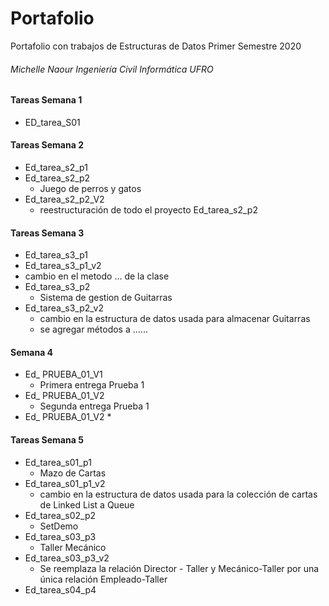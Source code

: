 # Portafolio
Portafolio con trabajos de Estructuras de Datos Primer Semestre 2020
###### Michelle Naour Ingeniería Civil Informática UFRO

#### Tareas Semana 1
* ED_tarea_S01

#### Tareas Semana 2
* Ed_tarea_s2_p1
* Ed_tarea_s2_p2 
  * Juego de perros y gatos
* Ed_tarea_s2_p2_V2
  * reestructuración de todo el proyecto Ed_tarea_s2_p2 

#### Tareas Semana 3
* Ed_tarea_s3_p1
* Ed_tarea_s3_p1_v2
 * cambio en el metodo ... de la clase
* Ed_tarea_s3_p2
  * Sistema de gestion de Guitarras
* Ed_tarea_s3_p2_v2
  * cambio en la estructura de datos usada para almacenar Guitarras
  * se agregar métodos a ......

#### Semana 4
* Ed_ PRUEBA_01_V1
  * Primera entrega Prueba 1 
* Ed_ PRUEBA_01_V2
  * Segunda entrega Prueba 1 
* Ed_ PRUEBA_01_V2
  * 

#### Tareas Semana 5
* Ed_tarea_s01_p1
  * Mazo de Cartas
* Ed_tarea_s01_p1_v2
  * cambio en la estructura de datos usada para la colección de cartas de Linked List a Queue
* Ed_tarea_s02_p2
  * SetDemo
* Ed_tarea_s03_p3
  * Taller Mecánico
* Ed_tarea_s03_p3_v2
  * Se reemplaza la relación Director - Taller y Mecánico-Taller por una única relación Empleado-Taller
* Ed_tarea_s04_p4
